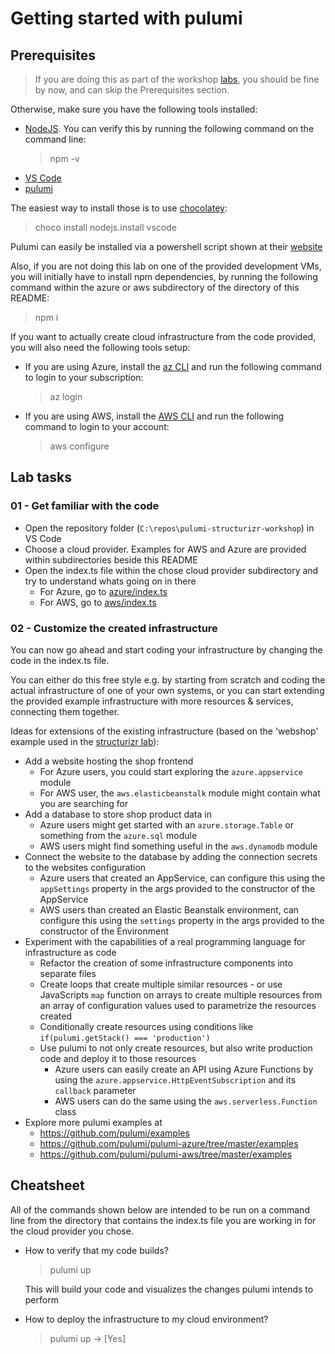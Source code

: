 # Getting started with pulumi

## Prerequisites

> If you are doing this as part of the workshop [labs](../../../README.md), you should be fine by now, and can skip the Prerequisites section.

Otherwise, make sure you have the following tools installed:

- [NodeJS](https://nodejs.org/en/). You can verify this by running the following command on the command line:
  > npm -v
- [VS Code](https://code.visualstudio.com/)
- [pulumi](https://www.pulumi.com/docs/get-started/install/)

The easiest way to install those is to use [chocolatey](https://chocolatey.org/install):
> choco install nodejs.install vscode

Pulumi can easily be installed via a powershell script shown at their [website](https://www.pulumi.com/docs/get-started/install/)

Also, if you are not doing this lab on one of the provided development VMs, you will initially have to install npm dependencies, by running the following command within the azure or aws subdirectory of the directory of this README:

> npm i

If you want to actually create cloud infrastructure from the code provided, you will also need the following tools setup:

- If you are using Azure, install the [az CLI](https://docs.microsoft.com/en-us/cli/azure/install-azure-cli) and run the following command to login to your subscription:
  > az login
- If you are using AWS, install the [AWS CLI](https://aws.amazon.com/de/cli/) and run the following command to login to your account:
  > aws configure

## Lab tasks

### 01 - Get familiar with the code

- Open the repository folder (`C:\repos\pulumi-structurizr-workshop`) in VS Code
- Choose a cloud provider. Examples for AWS and Azure are provided within subdirectories beside this README
- Open the index.ts file within the chose cloud provider subdirectory and try to understand whats going on in there
  - For Azure, go to [azure/index.ts](azure/index.ts)
  - For AWS, go to [aws/index.ts](aws/index.ts)

### 02 - Customize the created infrastructure

You can now go ahead and start coding your infrastructure by changing the code in the index.ts file.

You can either do this free style e.g. by starting from scratch and coding the actual infrastructure of one of your own systems, or you can start extending the provided example infrastructure with more resources & services, connecting them together. 

Ideas for extensions of the existing infrastructure (based on the 'webshop' example used in the [structurizr lab](../structurizr/README.md)):
- Add a website hosting the shop frontend
  - For Azure users, you could start exploring the `azure.appservice` module
  - For AWS user, the `aws.elasticbeanstalk` module might contain what you are searching for
- Add a database to store shop product data in
  - Azure users might get started with an `azure.storage.Table` or something from the `azure.sql` module
  - AWS users might find something useful in the `aws.dynamodb` module
- Connect the website to the database by adding the connection secrets to the websites configuration
  - Azure users that created an AppService, can configure this using the `appSettings` property in the args provided to the constructor of the AppService
  - AWS users than created an Elastic Beanstalk environment, can configure this using the `settings` property in the args provided to the constructor of the Environment
- Experiment with the capabilities of a real programming language for infrastructure as code
  - Refactor the creation of some infrastructure components into separate files
  - Create loops that create multiple similar resources - or use JavaScripts `map` function on arrays to create multiple resources from an array of configuration values used to parametrize the resources created
  - Conditionally create resources using conditions like `if(pulumi.getStack() === 'production')` 
  - Use pulumi to not only create resources, but also write production code and deploy it to those resources
    - Azure users can easily create an API using Azure Functions by using the `azure.appservice.HttpEventSubscription` and its `callback` parameter
    - AWS users can do the same using the `aws.serverless.Function` class
- Explore more pulumi examples at
  - https://github.com/pulumi/examples
  - https://github.com/pulumi/pulumi-azure/tree/master/examples
  - https://github.com/pulumi/pulumi-aws/tree/master/examples

## Cheatsheet

All of the commands shown below are intended to be run on a command line from the directory that contains the index.ts file you are working in for the cloud provider you chose.

- How to verify that my code builds?
  > pulumi up

  This will build your code and visualizes the changes pulumi intends to perform
- How to deploy the infrastructure to my cloud environment?
  > pulumi up → [Yes]
